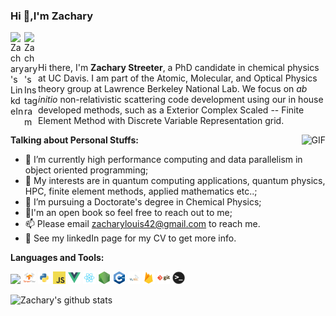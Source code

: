 ### Hi 👋,I'm Zachary

<a href="https://www.linkedin.com/in/zachary-streeter-44a323102/">
  <img align="left" alt="Zachary's LinkdeIn" width="22px" src="https://cdn.jsdelivr.net/npm/simple-icons@v3/icons/linkedin.svg" />
</a>
<a href="https://www.instagram.com/zstreet42/">
  <img align="left" alt="Zachary's Instagram" width="22px" src="https://cdn.jsdelivr.net/npm/simple-icons@v3/icons/instagram.svg" />
</a>

<br />
<br />

Hi there, I'm **Zachary Streeter**, a PhD candidate in chemical physics at UC Davis. I am part of the Atomic, Molecular, and Optical Physics theory group at Lawrence Berkeley National Lab. We focus on _ab initio_ non-relativistic scattering code development using our in house developed methods, such as a Exterior Complex Scaled -- Finite Element Method with Discrete Variable Representation grid.

  <!-- <img align="right" alt="GIF" src="https://i.pinimg.com/originals/e4/26/70/e426702edf874b181aced1e2fa5c6cde.gif" /> -->
  <img align="right" alt="GIF" src="https://media.giphy.com/media/cFdHXXm5GhJsc/giphy.gif" />

**Talking about Personal Stuffs:**

- 🌱 I’m currently high performance computing and data parallelism in object oriented programming;
- 🤔 My interests are in quantum computing applications, quantum physics, HPC, finite element methods, applied mathematics etc..;
- 💼 I’m pursuing a Doctorate's degree in Chemical Physics;
- 💬I'm an open book so feel free to reach out to me;
- 📫 Please email zacharylouis42@gmail.com to reach me.
- 📝 See my linkedIn page for my CV to get more info.

**Languages and Tools:**

<code><img height="20" src="https://pytorch.org/assets/images/pytorch-logo.png"></code>
<code><img height="20" src="https://raw.githubusercontent.com/github/explore/80688e429a7d4ef2fca1e82350fe8e3517d3494d/topics/tensorflow/tensorflow.png"></code>
<code><img height="20" src="https://raw.githubusercontent.com/github/explore/80688e429a7d4ef2fca1e82350fe8e3517d3494d/topics/python/python.png"></code>
<code><img height="20" src="https://raw.githubusercontent.com/github/explore/80688e429a7d4ef2fca1e82350fe8e3517d3494d/topics/javascript/javascript.png"></code>
<code><img height="20" src="https://raw.githubusercontent.com/github/explore/80688e429a7d4ef2fca1e82350fe8e3517d3494d/topics/vue/vue.png"></code>
<code><img height="20" src="https://raw.githubusercontent.com/github/explore/80688e429a7d4ef2fca1e82350fe8e3517d3494d/topics/react/react.png"></code>
<code><img height="20" src="https://raw.githubusercontent.com/github/explore/80688e429a7d4ef2fca1e82350fe8e3517d3494d/topics/nodejs/nodejs.png"></code>
<code><img height="20" src="https://raw.githubusercontent.com/github/explore/80688e429a7d4ef2fca1e82350fe8e3517d3494d/topics/cpp/cpp.png"></code>
<code><img height="20" src="https://raw.githubusercontent.com/github/explore/80688e429a7d4ef2fca1e82350fe8e3517d3494d/topics/mysql/mysql.png"></code>
<code><img height="20" src="https://raw.githubusercontent.com/github/explore/80688e429a7d4ef2fca1e82350fe8e3517d3494d/topics/firebase/firebase.png"></code>
<code><img height="20" src="https://raw.githubusercontent.com/github/explore/80688e429a7d4ef2fca1e82350fe8e3517d3494d/topics/git/git.png"></code>
<code><img height="20" src="https://raw.githubusercontent.com/github/explore/80688e429a7d4ef2fca1e82350fe8e3517d3494d/topics/terminal/terminal.png"></code>

<!-- [![Zachary's github stats](https://github-readme-stats.vercel.app/api?username=zstreeter)](https://github.com/anuraghazra/github-readme-stats) -->

![Zachary's github stats](https://github-readme-stats.vercel.app/api?username=zstreeter&show_icons=true&theme=radical)
